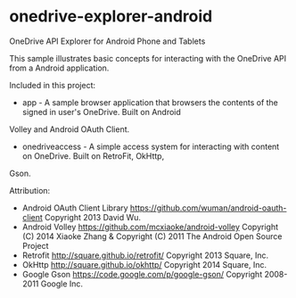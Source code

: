# onedrive-explorer-android
OneDrive API Explorer for Android Phone and Tablets

This sample illustrates basic concepts for interacting with the OneDrive API
from a Android application.

Included in this project:

* app - A sample browser application that browsers the contents of the signed in user's OneDrive. Built on Android 

Volley and Android OAuth Client.
* onedriveaccess - A simple access system for interacting with content on OneDrive.  Built on RetroFit, OkHttp, 

Gson.

Attribution:

* Android OAuth Client Library https://github.com/wuman/android-oauth-client Copyright 2013 David Wu.
* Android Volley https://github.com/mcxiaoke/android-volley Copyright (C) 2014 Xiaoke Zhang & Copyright (C) 2011 The Android Open Source Project
* Retrofit http://square.github.io/retrofit/ Copyright 2013 Square, Inc.
* OkHttp http://square.github.io/okhttp/ Copyright 2014 Square, Inc.
* Google Gson https://code.google.com/p/google-gson/ Copyright 2008-2011 Google Inc.


  
